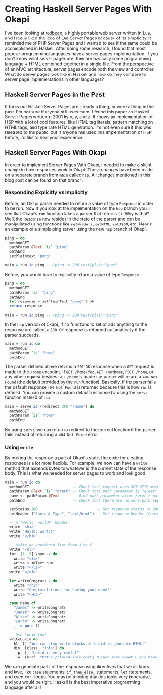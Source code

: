 # Creating Haskell Server Pages With Okapi

I've been looking at [redbean](), a highly portable web server written in Lua, and I really liked the idea of Lua Server Pages because of its simplicity. It reminded me of PHP Server Pages and I wanted to see if the same could be accomplished in Haskell. After doing some research, I found that most popular programming languages have a server pages implementation. If you don't know what server pages are, they are basically some programming language + HTML combined together in a single file. From the perspective of an MVC architecture, server pages encode both the view and controller. What do server pages look like in Haskell and how do they compare to server page implementations in other languages? 

## Haskell Server Pages in the Past

It turns out Haskell Server Pages are already a thing, or were a thing in the past. I'm not sure if anyone still uses them.
I found this paper on Haskell Server Pages written in 2001 by x, y, and z. It shows an implementation of HSP with a lot of cool features, like
HTML tag literals, pattern matching on HTML tags, and type safe HTML generation. I'm not even sure if this was released to the public, but if anyone has used this implementation of HSP before, I'd like to hear your experience.

## Haskell Server Pages With Okapi

In order to implement Server Pages With Okapi, I needed to make a slight change in how responses work in Okapi. These changes have been made on a separate branch from `main` called `hsp`. All changes mentioned in this blog post can be found on that branch.

### Responding Explicitly vs Implicitly

Before, an Okapi parser needed to return a value of type `Response` in order to be run. Now if you look at the implementation on the `hsp` branch you'll see that Okapi's `run` function takes a parser that returns `()`. Why is that? Well, the `Response` now resides in the state of the parser and can be manipulated using functions like `setHeaders`, `setHTML`, `setJSON`, etc. Here's an example of a simple ping server using the new `hsp` branch of Okapi.

```haskell
ping = do
  methodGET
  pathParam @Text `is` "ping"
  pathEnd
  setPlaintext "pong"
  
main = run id ping -- /ping -> 200 text/plain "pong"
```

Before, you would have to explicitly return a value of type `Response`.

```haskell
ping = do
  methodGET
  pathParam `is` "ping"
  pathEnd
  let response = setPlainText "pong" $ ok
  return response
  
main = run id ping -- /ping -> 200 text/plain "pong"
```

In the `hsp` version of Okapi, if no functions to set or add anything to the response are called, a `200 OK` response is returned automatically if the parser succeeds.

```haskell
main = run id do
  methodGET
  pathParam `is` "home"
  pathEnd
```

The parser defined above returns a `200 OK` response when a `GET` request is made to the `/home` endpoint. If `GET /home/foo`, `GET /nothome`, `POST /home`, or any other request besides `GET /home` is made the parser will return a `404 Not Found` (the default provided by the `run` function). Basically, if the parser fails the default response `404 Not Found` is returned because this is how `run` is defined. You can provide a custom default response by using the `serve` function instead of `run`.

```haskell
main = serve id (redirect 308 "/home") do
  methodGET
  pathParam `is` "home"
  pathEnd
```

By using `serve`, we can return a redirect to the correct location if the parser fails instead of returning a `404 Not Found` error.

### Using `write`

By making the response a part of Okapi's state, the code for creating responses is a lot more flexible. For example, we now can have a `write` method that appends bytes to whatever is the current state of the response body. This is what we needed for server pages to work and look good.

```haskell
main = run id do
  methodGET                    -- Check that request uses GET HTTP method
  pathParam @Text `is` "greet" -- Check that path parameter is "greet"
  name <- pathParam @Text      -- Bind path parameter after /greet/ path segment
  pathEnd                      -- Check that there are no more path segments

  setStatus 200                           -- Set response status to 200
  setHeader ("Content-Type", "text/html") -- Set response header "Content-Type" to "text/html"

  -- A "Hello, world!" header
  write "<h1>"
  write "Hello, world!"
  write "</h1>"

  -- Write an unordered list from 1 to 5
  write "<ul>"
  for_ [1..5] \num -> do
    write "<li>"
    write $ toText num
    write "</li>"
  write "</ul>"

  let writeCongrats = do
    write "<h2>"
    write "Congratulations for having your name!"
    write "</h2>"

  case name of
    "James" -> writeCongrats 
    "Janet" -> writeCongrats
    "Alice" -> writeCongrats
    "Larry" -> writeCongrats
    _ -> pure ()

  -- Use Lucid too!
  writeLucid do
    h1_ [] "You can also write blocks of Lucid to generate HTML!"
    div_ [class_ "info"] do
      p_ [] "Lucid is very useful"
      a_ [href_ "https://lucid-info.com"] "Learn more about Lucid here"
```

We can generate parts of the response using directives that we all know and love, like `case` statements, `if_then_else_` statements, `let` statements, and even `for_` loops. You may be thinking that this looks very imperative, and you would be right. Haskell is the best imperative programming language after all!


